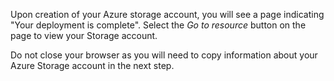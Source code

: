 Upon creation of your Azure storage account, you will see a page indicating "Your deployment is complete". Select the *Go to resource* button on the page to view your Storage account. 

Do not close your browser as you will need to copy information about your Azure Storage account in the next step.
